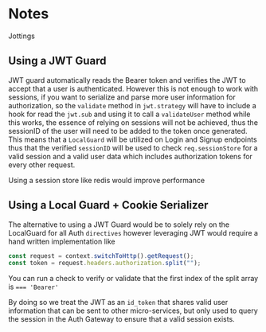 # Notes

Jottings

## Using a JWT Guard

JWT guard automatically reads the Bearer token and verifies the JWT to accept that a user is authenticated. 
However this is not enough to work with sessions, if you want to serialize and parse more user information for authorization, so the `validate` method in `jwt.strategy` will have to include a hook for read the `jwt.sub` and using it to call a `validateUser` method while this works, the essence of relying on sessions will not be achieved, thus the sessionID of the user will need to be added to the token once generated. This means that a `LocalGuard` will be utilized on Login and Signup endpoints thus that the verified `sessionID` will be used to check `req.sessionStore` for a valid session and a valid user data which includes authorization tokens for every other request. 

Using a session store like redis would improve performance


## Using a Local Guard + Cookie Serializer

The alternative to using a JWT Guard would be to solely rely on the LocalGuard for all Auth `directives` however leveraging JWT would require a hand written implementation like 

```js
const request = context.switchToHttp().getRequest();
const token = request.headers.authorization.split("");
```

You can run a check to verify or validate that the first index of the split array is `=== 'Bearer'` 

By doing so we treat the JWT as an `id_token` that shares valid user information that can be sent to other micro-services, but only used to query the session in the Auth Gateway to ensure that a valid session exists. 

